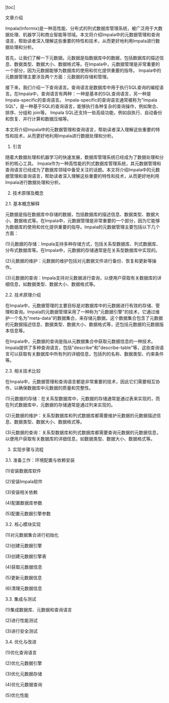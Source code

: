
[toc]                    
                
                
文章介绍

Impala(Informix)是一种高性能、分布式的列式数据库管理系统，被广泛用于大数据处理、机器学习和商业智能等领域。本文将介绍Impala中的元数据管理和查询语言，帮助读者深入理解这些重要的特性和技术，从而更好地利用Impala进行数据处理和分析。

首先，让我们了解一下元数据。元数据是指数据库中的数据，包括数据库的描述信息、数据类型、数据大小、数据格式等。在Impala中，元数据管理是非常重要的一个部分，因为元数据能够为数据库的使用和优化提供重要的指导。 Impala中的元数据管理主要涉及两个方面：元数据的存储和管理。

接下来，我们介绍一下查询语言。查询语言是数据库中用于执行SQL查询的编程语言。在Impala中，查询语言有两种：一种是基本的SQL查询语言，另一种是Impala-specific的查询语言。 Impala-specific的查询语言通常被称为"Impala SQL"，是一种基于SQL的查询语言，能够执行各种复杂的查询操作，例如聚合、排序、分组和 join等。 Impala SQL还支持一些高级功能，例如自执行、自动备份和恢复、并行计算和数据压缩等。

本文将介绍Impala中的元数据管理和查询语言，帮助读者深入理解这些重要的特性和技术，从而更好地利用Impala进行数据处理和分析。

1. 引言

随着大数据处理和机器学习的快速发展，数据库管理系统已经成为了数据处理和分析的核心工具。 Impala作为一种高性能的列式数据库管理系统，其元数据管理和查询语言已经成为了数据库领域中备受关注的话题。本文将介绍Impala中的元数据管理和查询语言，帮助读者深入理解这些重要的特性和技术，从而更好地利用Impala进行数据处理和分析。

2. 技术原理及概念

2.1. 基本概念解释

元数据是指在数据库中存储的数据，包括数据库的描述信息、数据类型、数据大小、数据格式等。在Impala中，元数据管理是非常重要的一个部分，因为它能够为数据库的使用和优化提供重要的指导。Impala的元数据管理主要包括以下几个方面：

(1)元数据的存储：Impala支持多种存储方式，包括关系型数据库、列式数据库、分布式数据库等。在Impala中，元数据的存储通常是在关系型数据库中实现的。

(2)元数据的维护：元数据的维护包括对元数据文件进行备份、恢复和更新等操作。

(3)元数据的查询：Impala支持对元数据进行查询，以便用户获取有关数据库的详细信息，如数据类型、数据大小、数据格式等。

2.2. 技术原理介绍

在Impala中，元数据管理的主要目标是对数据库中的元数据进行有效的存储、管理和查询。Impala的元数据管理采用了一种称为"元数据引擎"的技术，它通过维护一个名为"meta-data"的数据集合，来存储元数据。这个数据集合包含了元数据的元数据描述信息、数据类型、数据大小、数据格式等，还包括元数据的元数据版本信息等。

在Impala中，元数据的查询是指从元数据集合中获取元数据信息的一种技术。Impala提供了多种查询语言，包括"describe"和"describe-table"等，这些查询语言可以获取有关数据库中所有列的详细信息，包括列的名称、数据类型、约束条件等。

2.3. 相关技术比较

在Impala中，元数据管理和查询语言都是非常重要的技术，因此它们需要相互协作，以确保数据库中元数据的质量和完整性。

(1)元数据的存储：在关系型数据库中，元数据的存储通常是通过表来实现的，而在列式数据库中，元数据的存储通常是通过列来实现的。

(2)元数据的维护：关系型数据库和列式数据库都需要维护元数据的元数据描述信息、数据类型、数据大小、数据格式等。

(3)元数据的查询：关系型数据库和列式数据库都需要查询元数据的元数据信息，以便用户获取有关数据库的详细信息，如数据类型、数据大小、数据格式等。

3. 实现步骤与流程

3.1. 准备工作：环境配置与依赖安装

(1)安装数据库软件

(2)安装Impala软件

(3)安装相关依赖

(4)配置数据库参数

(5)配置元数据引擎参数

3.2. 核心模块实现

(1)对元数据集合进行初始化

(2)创建元数据引擎

(3)创建元数据引擎表

(4)获取元数据信息

(5)更新元数据信息

(6)清理元数据信息

3.3. 集成与测试

(1)集成数据库、元数据和查询语言

(2)进行性能测试

(3)进行安全测试

3.4. 优化与改进

(1)优化查询语言

(2)优化元数据引擎

(3)优化元数据存储

(4)优化元数据查询

(5)优化性能

